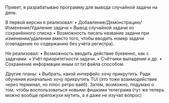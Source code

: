 Привет, я разрабатываю программу для вывода случайной задачи на день. 

В первой версии я реализовал:
• Добавление/Демонстрацию/Изменение/Удаление задачи
• Вывод случайной задачи из сохранённого списка
• Возможность писать название задачи при изменении/удалении вместо того, чтобы вводить номер задачи (совпадение по содержанию без учёта регистра).

Не реализовал:
• Возможность вводить действие буквенно, как с задачами.
• Учёт приоритетности задачи.
• Счётчики выпадения и др.
• Сохранение информации иным от txt файла способом.

Другие планы:
• Выбрать, какой интерфейс хочу прикрутить. Ради обучения изначально хочу прикрутить TUI (это тоже взаимодействие через терминал, но плюс ретро вайб). Затем, возможно, подумаю о том, чтобы воспользоваться новыми фишками телеграма (тут же теперь можно вообще приложухи мутить, а я даже не изучал вопрос)
